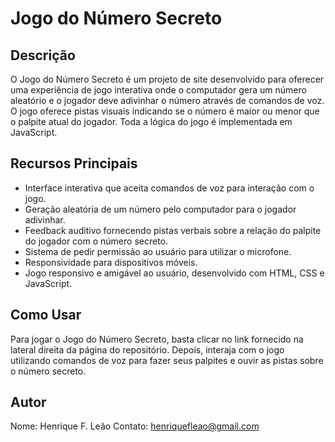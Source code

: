 # Jogo do Número Secreto

## Descrição
O Jogo do Número Secreto é um projeto de site desenvolvido para oferecer uma experiência de jogo interativa onde o computador gera um número aleatório e o jogador deve adivinhar o número através de comandos de voz. O jogo oferece pistas visuais indicando se o número é maior ou menor que o palpite atual do jogador. Toda a lógica do jogo é implementada em JavaScript.

## Recursos Principais
- Interface interativa que aceita comandos de voz para interação com o jogo.
- Geração aleatória de um número pelo computador para o jogador adivinhar.
- Feedback auditivo fornecendo pistas verbais sobre a relação do palpite do jogador com o número secreto.
- Sistema de pedir permissão ao usuário para utilizar o microfone.
- Responsividade para dispositivos móveis.
- Jogo responsivo e amigável ao usuário, desenvolvido com HTML, CSS e JavaScript.

## Como Usar
Para jogar o Jogo do Número Secreto, basta clicar no link fornecido na lateral direita da página do repositório. Depois, interaja com o jogo utilizando comandos de voz para fazer seus palpites e ouvir as pistas sobre o número secreto.

## Autor
Nome: Henrique F. Leão 
Contato: henriquefleao@gmail.com
